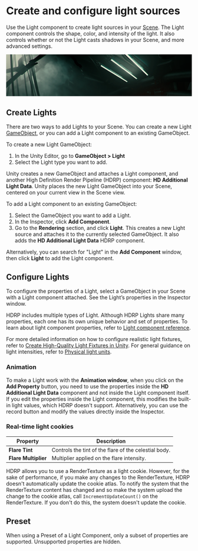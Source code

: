 # Create and configure light sources

Use the Light component to create light sources in your [Scene](https://docs.unity3d.com/Manual/CreatingScenes.html). The Light component controls the shape, color, and intensity of the light. It also controls whether or not the Light casts shadows in your Scene, and more advanced settings.

![Lights in a scene.](Images/HDRPFeatures-LightTypes.png)

## Create Lights

There are two ways to add Lights to your Scene. You can create a new Light [GameObject](https://docs.unity3d.com/Manual/class-GameObject.html), or you can add a Light component to an existing GameObject.

To create a new Light GameObject:

1. In the Unity Editor, go to **GameObject > Light**
2. Select the Light type you want to add.

Unity creates a new GameObject and attaches a Light component, and another High Definition Render Pipeline (HDRP) component: **HD Additional Light Data**. Unity places the new Light GameObject into your Scene, centered on your current view in the Scene view.

To add a Light component to an existing GameObject:

1. Select the GameObject you want to add a Light.
2.  In the Inspector, click **Add Component**.
3. Go to the **Rendering** section, and click **Light**. This creates a new Light source and attaches it to the currently selected GameObject. It also adds the **HD Additional Light Data** HDRP component.

Alternatively, you can search for "Light" in the **Add Component** window, then click **Light** to add the Light component.

## Configure Lights

To configure the properties of a Light, select a GameObject in your Scene with a Light component attached. See the Light’s properties in the Inspector window.

HDRP includes multiple types of Light. Although HDRP Lights share many properties, each one has its own unique behavior and set of properties. To learn about light component properties, refer to [Light component reference](reference-light-component.md).

For more detailed information on how to configure realistic light fixtures, refer to [Create High-Quality Light Fixtures in Unity](https://pydonzallaz.files.wordpress.com/2019/02/create-high-quality-light-fixtures-in-unity.pdf). For general guidance on light intensities, refer to [Physical light units](Physical-Light-Units.md#light-intensities).

### Animation

To make a Light work with the **Animation window**, when you click on the **Add Property** button, you need to use the properties inside the **HD Additional Light Data** component and not inside the Light component itself. If you edit the properties inside the Light component, this modifies the built-in light values, which HDRP doesn't support. Alternatively, you can use the record button and modify the values directly inside the Inspector.

### Real-time light cookies

<a name="AreaLight"></a>

| **Property**     | **Description**                                              |
| ---------------- | ------------------------------------------------------------ |
| **Flare Tint** | Controls the tint of the flare of the celestial body. |
| **Flare Multiplier** | Multiplier applied on the flare intensity. |

HDRP allows you to use a RenderTexture as a light cookie. However, for the sake of performance, if you make any changes to the RenderTexture, HDRP doesn't automatically update the cookie atlas. To notify the system that the RenderTexture content has changed and so make the system upload the change to the cookie atlas, call `IncrementUpdateCount()` on the RenderTexture. If you don't do this, the system doesn't update the cookie.

## Preset
When using a Preset of a Light Component, only a subset of properties are supported. Unsupported properties are hidden.
